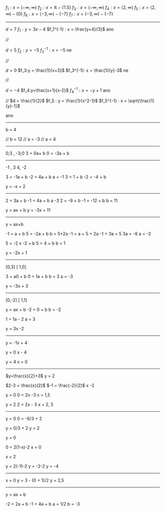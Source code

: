 $f_1: x =  (-\infty, \infty)$
$f_2: x = \mathbb{R} - \{1.5\}$
$f_3: x = (-\infty, \infty)$
$f_4: x = \langle 2, \infty)$
$f_5 : x =\langle 2, \infty) - \{0\}$
$f_6 : x = \langle -3, \infty) - \{-7\}$
$f_7 : x = (-3, \infty) - \{-7\}$

---

$d=7$
$f_1: y = 3x-4$
$f_1^{-1} : x = \frac{y+4}{3}$
ano

//

$d = 5$
$f_2: y = -5$
$f_2^{-1}: x = -5$
ne

//

$d = 0$
$f_3:y = \frac{1}{x+3}$
$f_3^{-1}: x = \frac{1}{y}-3$
ne

//

$d=-4$
$f_4:y=\frac{x+1}{x-2}$
$f_4^{-1} : x = -y+1$
ano

//
$d = \frac{1}{2}$
$f_5 : y = \frac{1}{x^2-1}$
$f_5^{-1} : x = \sqrt{\frac{1}{y}-1}$

ano


---

b = 4

//
b = 12
//
a = -3
//
a = 4

---

0;3 , -3;0
3 = 0a+ b
0 = -3a + b


---
-1 , 3
4, -2

3 = -1a + b
-2 = 4a + b
a = -1
3 = 1 + b
-2 = -4 + b

y = -x + 2

---
 2 = 3a  + b
 -1 = 4a + b 
a -3
2 = -9 + b
-1 = -12 + b
b = 11 

y = ax + b
y = -3x + 11


---

y = ax+b

-1 = a + b
5 = -2a + b
b = 5+2a
-1 = a + 5 + 2a
-1 = 3a + 5
3a = -6
a = -2

5 = -2 x -2 + b
5 = 4 + b
b =  1

y = -2x + 1


---

[0,3]  [ 1,0]

3 = a0 + b
0 = 1a + b
b = 3
a = -3

y = -3x + 3

---

[0,-2]  [ 1,1]

y = ax + b
-2 = 0 + b
b = -2 

1 = 1a - 2
a = 3

y = 3x -2

---

y = -1x + 4

y = 0
x - 4


y = 4
x = 0

---

$y=\frac{x}{2}+3$
y = 2

$2-3 = \frac{x}{2}$
$-1 = \frac{-2}{2}$
x -2


y = 0
0 = 2x -3
x = 1,5

y = 2
2 = 2x - 3
x = 2, 5

---

y = 0
0 = -6/3 + 2

y = 0/3 + 2
y = 2

y = 0

0 = 2(1-x)-2
x = 0


x = 2

y = 2(-1)-2
y = -2-2
y = -4

---


x = 0
y = 3 - (0 + 1)/2
y = 2,5


---



y = ax + b

-2 = 2a + b
-1 = 4a + b
a = 1/2
b = -3